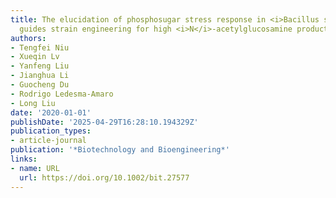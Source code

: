 ```yaml
---
title: The elucidation of phosphosugar stress response in <i>Bacillus subtilis</i>
  guides strain engineering for high <i>N</i>‐acetylglucosamine production
authors:
- Tengfei Niu
- Xueqin Lv
- Yanfeng Liu
- Jianghua Li
- Guocheng Du
- Rodrigo Ledesma‐Amaro
- Long Liu
date: '2020-01-01'
publishDate: '2025-04-29T16:28:10.194329Z'
publication_types:
- article-journal
publication: '*Biotechnology and Bioengineering*'
links:
- name: URL
  url: https://doi.org/10.1002/bit.27577
---
```

